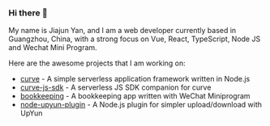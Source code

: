 ### Hi there 👋

My name is Jiajun Yan, and I am a web developer currently based in Guangzhou, China, with a strong focus on Vue, React, TypeScript, Node JS and Wechat Mini Program.

Here are the awesome projects that I am working on:

- [curve](https://github.com/realfrancisyan/curve) - A simple serverless application framework written in Node.js
- [curve-js-sdk](https://github.com/realfrancisyan/curve-js-sdk) - A serverless JS SDK companion for curve
- [bookkeeping](https://github.com/realfrancisyan/bookkeeping) - A bookkeeping app written with WeChat Miniprogram
- [node-upyun-plugin](https://github.com/realfrancisyan/node-upyun-plugin) - A Node.js plugin for simpler upload/download with UpYun
